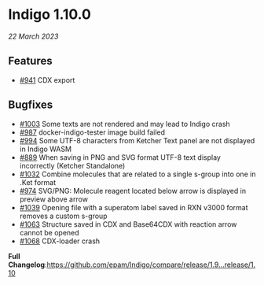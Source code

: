 # Indigo 1.10.0

*22 March 2023*

## Features
* [#941](https://github.com/epam/Indigo/issues/941) CDX export

## Bugfixes
* [#1003](https://github.com/epam/Indigo/issues/1003) Some texts are not rendered and may lead to Indigo crash
* [#987](https://github.com/epam/Indigo/issues/987) docker-indigo-tester image build failed
* [#994](https://github.com/epam/Indigo/issues/994) Some UTF-8 characters from Ketcher Text panel are not displayed in Indigo WASM
* [#889](https://github.com/epam/Indigo/issues/889) When saving in PNG and SVG format UTF-8 text display incorrectly (Ketcher Standalone)
* [#1032](https://github.com/epam/Indigo/issues/1032) Combine molecules that are related to a single s-group into one in .Ket format
* [#974](https://github.com/epam/Indigo/issues/974) SVG/PNG: Molecule reagent located below arrow is displayed in preview above arrow
* [#1039](https://github.com/epam/Indigo/issues/1039) Opening file with a superatom label saved in RXN v3000 format removes a custom s-group
* [#1063](https://github.com/epam/Indigo/issues/1063) Structure saved in CDX and Base64CDX with reaction arrow cannot be opened 
* [#1068](https://github.com/epam/Indigo/issues/1068) CDX-loader crash 

**Full Changelog**:https://github.com/epam/Indigo/compare/release/1.9...release/1.10